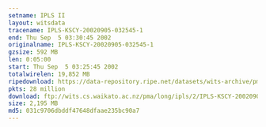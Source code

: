 ```yaml
---
setname: IPLS II
layout: witsdata
tracename: IPLS-KSCY-20020905-032545-1
end: Thu Sep  5 03:30:45 2002
originalname: IPLS-KSCY-20020905-032545-1
gzsize: 592 MB
len: 0:05:00
start: Thu Sep  5 03:25:45 2002
totalwirelen: 19,852 MB
ripedownload: https://data-repository.ripe.net/datasets/wits-archive/pma/long/ipls/2/IPLS-KSCY-20020905-032545-1.gz
pkts: 28 million
download: ftp://wits.cs.waikato.ac.nz/pma/long/ipls/2/IPLS-KSCY-20020905-032545-1.gz
size: 2,195 MB
md5: 031c9706dbddf47648dfaae235bc90a7
---
```

